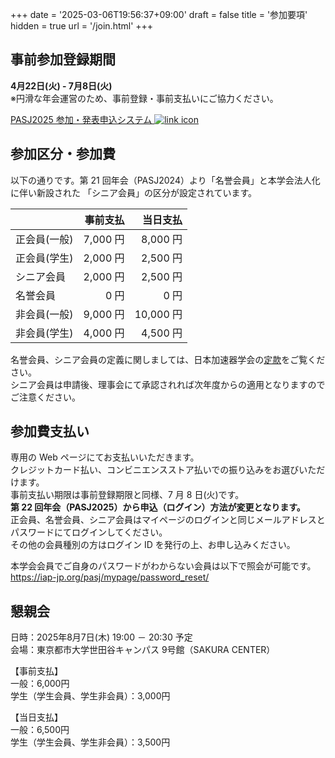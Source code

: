 +++
date = '2025-03-06T19:56:37+09:00'
draft = false
title = '参加要項'
hidden = true
url = '/join.html'
+++

## 事前参加登録期間

**4月22日(火) - 7月8日(火)**  
※円滑な年会運営のため、事前登録・事前支払いにご協力ください。

<a class="btn btn-primary" href="https://iap-jp.org/pasj/conf" role="buton">
PASJ2025 参加・発表申込システム
<img src="images/external_link.svg" alt="link icon"></a><br>


## 参加区分・参加費

以下の通りです。第 21 回年会（PASJ2024）より「名誉会員」と本学会法人化に伴い新設された
「シニア会員」の区分が設定されています。

||事前支払|当日支払|
|---|---:|---:|
|正会員(一般)|7,000 円|8,000 円|  
|正会員(学生)|2,000 円|2,500 円|  
|シニア会員  |2,000 円|2,500 円|
|名誉会員    |0 円|0 円|
|非会員(一般)|9,000 円 |10,000 円|  
|非会員(学生)|4,000 円 |4,500 円| 

名誉会員、シニア会員の定義に関しましては、日本加速器学会の[定款](https://www.pasj.jp/teikan_240401.pdf)をご覧ください。  
シニア会員は申請後、理事会にて承認されれば次年度からの適用となりますのでご注意ください。  

## 参加費支払い

専用の Web ページにてお支払いいただきます。  
クレジットカード払い、コンビニエンスストア払いでの振り込みをお選びいただけます。  
事前支払い期限は事前登録期限と同様、7 月 8 日(火)です。  
**第 22 回年会（PASJ2025）から申込（ログイン）方法が変更となります。**  
正会員、名誉会員、シニア会員はマイページのログインと同じメールアドレスとパスワードにてログインしてください。  
その他の会員種別の方はログイン ID を発行の上、お申し込みください。  

本学会会員でご自身のパスワードがわからない会員は以下で照会が可能です。  
https://iap-jp.org/pasj/mypage/password_reset/

## 懇親会

日時：2025年8月7日(木) 19:00 － 20:30 予定  
会場：東京都市大学世田谷キャンパス 9号館（SAKURA CENTER）  

【事前支払】  
一般：6,000円  
学生（学生会員、学生非会員）：3,000円  

【当日支払】  
一般：6,500円  
学生（学生会員、学生非会員）：3,500円  



